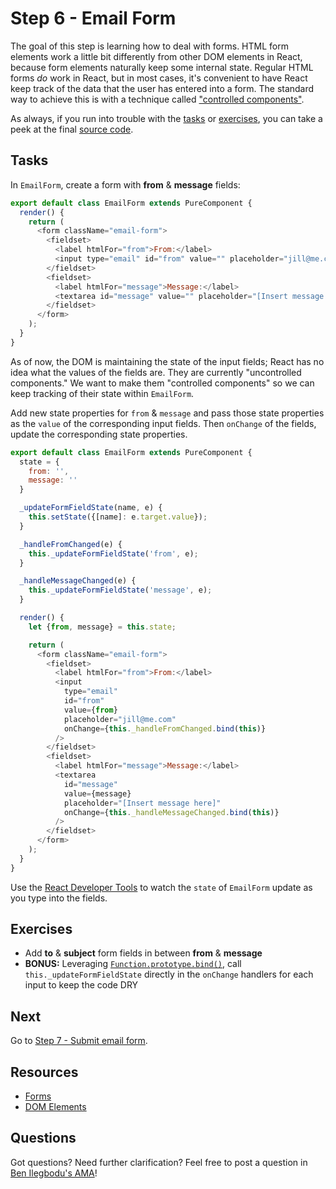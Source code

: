 # Step 6 - Email Form

The goal of this step is learning how to deal with forms. HTML form elements work a little bit differently from other DOM elements in React, because form elements naturally keep some internal state. Regular HTML forms _do_ work in React, but in most cases, it's convenient to have React keep track of the data that the user has entered into a form. The standard way to achieve this is with a technique called ["controlled components"](https://facebook.github.io/react/docs/forms.html#controlled-components).

As always, if you run into trouble with the [tasks](#tasks) or [exercises](#exercises), you can take a peek at the final [source code](src/).

## Tasks

In `EmailForm`, create a form with **from** & **message** fields:

```js
export default class EmailForm extends PureComponent {
  render() {
    return (
      <form className="email-form">
        <fieldset>
          <label htmlFor="from">From:</label>
          <input type="email" id="from" value="" placeholder="jill@me.com" />
        </fieldset>
        <fieldset>
          <label htmlFor="message">Message:</label>
          <textarea id="message" value="" placeholder="[Insert message here]" />
        </fieldset>
      </form>
    );
  }
}
```

As of now, the DOM is maintaining the state of the input fields; React has no idea what the values of the fields are. They are currently "uncontrolled components." We want to make them "controlled components" so we can keep tracking of their state within `EmailForm`.

Add new state properties for `from` & `message` and pass those state properties as the `value` of the corresponding input fields. Then `onChange` of the fields, update the corresponding state properties.

```js
export default class EmailForm extends PureComponent {
  state = {
    from: '',
    message: ''
  }

  _updateFormFieldState(name, e) {
    this.setState({[name]: e.target.value});
  }

  _handleFromChanged(e) {
    this._updateFormFieldState('from', e);
  }

  _handleMessageChanged(e) {
    this._updateFormFieldState('message', e);
  }

  render() {
    let {from, message} = this.state;

    return (
      <form className="email-form">
        <fieldset>
          <label htmlFor="from">From:</label>
          <input
            type="email"
            id="from"
            value={from}
            placeholder="jill@me.com"
            onChange={this._handleFromChanged.bind(this)}
          />
        </fieldset>
        <fieldset>
          <label htmlFor="message">Message:</label>
          <textarea
            id="message"
            value={message}
            placeholder="[Insert message here]"
            onChange={this._handleMessageChanged.bind(this)}
          />
        </fieldset>
      </form>
    );
  }
}
```

Use the [React Developer Tools](https://github.com/facebook/react-devtools#installation) to watch the `state` of `EmailForm` update as you type into the fields.

## Exercises

- Add **to** & **subject** form fields in between **from** & **message**
- **BONUS:** Leveraging [`Function.prototype.bind()`](https://developer.mozilla.org/en-US/docs/Web/JavaScript/Reference/Global_Objects/Function/bind), call `this._updateFormFieldState` directly in the `onChange` handlers for each input to keep the code DRY

## Next

Go to [Step 7 - Submit email form](../07-submit-email-form/).

## Resources

- [Forms](https://facebook.github.io/react/docs/forms.html)
- [DOM Elements](https://facebook.github.io/react/docs/dom-elements.html)

## Questions

Got questions? Need further clarification? Feel free to post a question in [Ben Ilegbodu's AMA](http://www.benmvp.com/ama/)!
